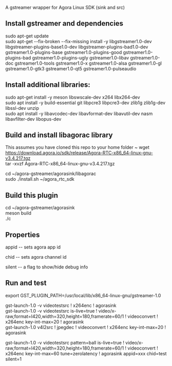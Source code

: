 A gstreamer wrapper for Agora Linux SDK (sink and src)


## Install gstreamer and dependencies
   sudo apt-get update     
   sudo apt-get --fix-broken --fix-missing install -y libgstreamer1.0-dev libgstreamer-plugins-base1.0-dev libgstreamer-plugins-bad1.0-dev gstreamer1.0-plugins-base gstreamer1.0-plugins-good gstreamer1.0-plugins-bad gstreamer1.0-plugins-ugly gstreamer1.0-libav gstreamer1.0-doc gstreamer1.0-tools gstreamer1.0-x gstreamer1.0-alsa gstreamer1.0-gl gstreamer1.0-gtk3 gstreamer1.0-qt5 gstreamer1.0-pulseaudio   

## Install additional libraries:

   sudo apt-get install -y meson libswscale-dev x264 libx264-dev   
   sudo apt install -y build-essential git libpcre3 libpcre3-dev zlib1g zlib1g-dev libssl-dev unzip     
   sudo apt install -y libavcodec-dev libavformat-dev libavutil-dev nasm libavfilter-dev libopus-dev   
 
## Build and install libagorac library
This assumes you have cloned this repo to your home folder ~
   wget https://download.agora.io/sdk/release/Agora-RTC-x86_64-linux-gnu-v3.4.217.tgz   
   tar -xvzf Agora-RTC-x86_64-linux-gnu-v3.4.217.tgz   

   cd ~/agora-gstreamer/agorasink/libagorac   
   sudo ./install.sh ~/agora_rtc_sdk   

## Build this plugin

   cd ~/agora-gstreamer/agorasink   
   meson build   
   ./c   

## Properties

 appid -- sets agora app id
 
 chid  -- sets agora channel id

 silent -- a flag to show/hide debug info

## Run and test

   export GST_PLUGIN_PATH=/usr/local/lib/x86_64-linux-gnu/gstreamer-1.0   
   
   gst-launch-1.0 -v videotestsrc ! x264enc ! agorasink   
   gst-launch-1.0 -v videotestsrc is-live=true ! video/x-raw,format=I420,width=320,height=180,framerate=60/1   ! videoconvert ! x264enc key-int-max=20 ! agorasink   
   gst-launch-1.0 v4l2src ! jpegdec ! videoconvert ! x264enc key-int-max=20 ! agorasink   


gst-launch-1.0 -v videotestsrc pattern=ball is-live=true ! video/x-raw,format=I420,width=320,height=180,framerate=60/1   ! videoconvert ! x264enc key-int-max=60 tune=zerolatency ! agorasink appid=xxx chid=test silent=1
   
